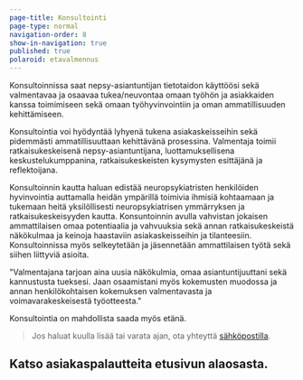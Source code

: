 ```yaml
---
page-title: Konsultointi
page-type: normal
navigation-order: 8
show-in-navigation: true
published: true
polaroid: etavalmennus
---
```

Konsultoinnissa saat nepsy-asiantuntijan tietotaidon käyttöösi sekä valmentavaa ja osaavaa tukea/neuvontaa omaan työhön ja asiakkaiden kanssa toimimiseen sekä omaan työhyvinvointiin ja oman ammatillisuuden kehittämiseen. 

Konsultointia voi hyödyntää lyhyenä tukena asiakaskeisseihin sekä pidemmästi ammatillisuuttaan kehittävänä prosessina. Valmentaja toimii ratkaisukeskeisenä nepsy-asiantuntijana, luottamuksellisena keskustelukumppanina, ratkaisukeskeisten kysymysten esittäjänä ja reflektoijana.

Konsultoinnin kautta haluan edistää neuropsykiatristen henkilöiden hyvinvointia auttamalla heidän ympärillä toimivia ihmisiä kohtaamaan ja tukemaan heitä yksilöllisesti neuropsykiatrisen ymmärryksen ja ratkaisukeskeisyyden kautta. Konsuntoinnin avulla vahvistan jokaisen ammattilaisen omaa potentiaalia ja vahvuuksia sekä annan ratkaisukeskeistä näkökulmaa ja keinoja haastaviin asiakaskeisseihin ja tilanteesiin. Konsultoinnissa myös selkeytetään ja jäsennetään ammattilaisen työtä sekä siihen liittyviä asioita.

"Valmentajana tarjoan aina uusia näkökulmia, omaa asiantuntijuuttani sekä kannustusta tueksesi. Jaan osaamistani myös kokemusten muodossa ja annan henkilökohtaisen kokemuksen valmentavasta ja voimavarakeskeisestä työotteesta."

Konsultointia on mahdollista saada myös etänä.

> Jos haluat kuulla lisää tai varata ajan, ota yhteyttä [sähköpostilla](/ota-yhteytta).

## Katso asiakaspalautteita etusivun alaosasta.